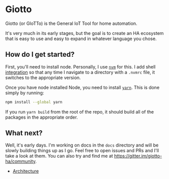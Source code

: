 # Giotto

Giotto (or GIoTTo) is the General IoT Tool for home automation.

It's very much in its early stages, but the goal is to create an HA ecosystem that is easy to use and easy to expand in whatever language you chose.

## How do I get started?

First, you'll need to install node. Personally, I use [`nvm`](https://github.com/nvm-sh/nvm) for this. I add shell [integration](https://github.com/nvm-sh/nvm#deeper-shell-integration) so that any time I navigate to a directory with a `.nvmrc` file, it switches to the appropriate version.

Once you have node installed Node, you need to install [`yarn`](https://classic.yarnpkg.com/en/). This is done simply by running:

```zsh
npm install --global yarn
```

If you run `yarn build` from the root of the repo, it should build all of the packages in the appropriate order.

## What next?

Well, it's early days. I'm working on docs in the `docs` directory and will be slowly building things up as I go. Feel free to open issues and PRs and I'll take a look at them. You can also try and find me at https://gitter.im/giotto-ha/community.

 - [Architecture](docs/Architecture.md)
